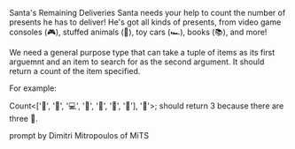 Santa's Remaining Deliveries
Santa needs your help to count the number of presents he has to deliver! He's got all kinds of presents, from video game consoles (🎮), stuffed animals (🧸), toy cars (🏎️), books (📚), and more!

We need a general purpose type that can take a tuple of items as its first arguemnt and an item to search for as the second argument. It should return a count of the item specified.

For example:


Count<['👟', '👟', '💻', '🎸', '🧩', '👟', '🧸'], '👟'>;
should return 3 because there are three 👟.

prompt by Dimitri Mitropoulos of MiTS